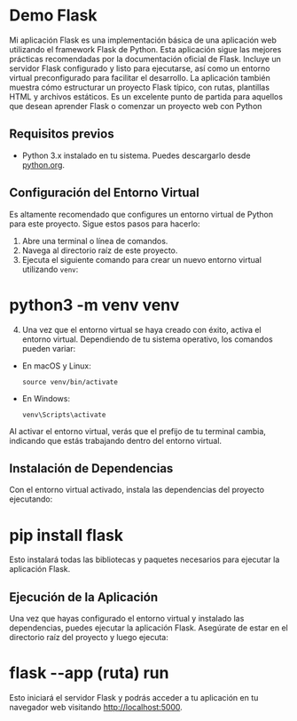 # Demo Flask

Mi aplicación Flask es una implementación básica de una aplicación web utilizando el framework Flask de Python. Esta aplicación sigue las mejores prácticas recomendadas por la documentación oficial de Flask. Incluye un servidor Flask configurado y listo para ejecutarse, así como un entorno virtual preconfigurado para facilitar el desarrollo. La aplicación también muestra cómo estructurar un proyecto Flask típico, con rutas, plantillas HTML y archivos estáticos. Es un excelente punto de partida para aquellos que desean aprender Flask o comenzar un proyecto web con Python

## Requisitos previos

- Python 3.x instalado en tu sistema. Puedes descargarlo desde [python.org](https://www.python.org/downloads/).

## Configuración del Entorno Virtual

Es altamente recomendado que configures un entorno virtual de Python para este proyecto. Sigue estos pasos para hacerlo:

1. Abre una terminal o línea de comandos.
2. Navega al directorio raíz de este proyecto.
3. Ejecuta el siguiente comando para crear un nuevo entorno virtual utilizando `venv`:

# python3 -m venv venv

4. Una vez que el entorno virtual se haya creado con éxito, activa el entorno virtual. Dependiendo de tu sistema operativo, los comandos pueden variar:
- En macOS y Linux:

  ```
  source venv/bin/activate
  ```

- En Windows:

  ```
  venv\Scripts\activate
  ```

Al activar el entorno virtual, verás que el prefijo de tu terminal cambia, indicando que estás trabajando dentro del entorno virtual.

## Instalación de Dependencias

Con el entorno virtual activado, instala las dependencias del proyecto ejecutando:

# pip install flask

Esto instalará todas las bibliotecas y paquetes necesarios para ejecutar la aplicación Flask.

## Ejecución de la Aplicación

Una vez que hayas configurado el entorno virtual y instalado las dependencias, puedes ejecutar la aplicación Flask. Asegúrate de estar en el directorio raíz del proyecto y luego ejecuta:

# flask --app (ruta) run

Esto iniciará el servidor Flask y podrás acceder a tu aplicación en tu navegador web visitando [http://localhost:5000](http://localhost:5000).



